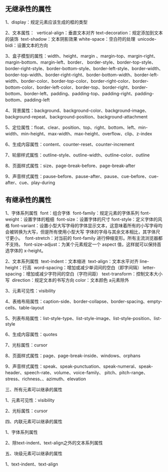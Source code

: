 ## 无继承性的属性

1、display：规定元素应该生成的框的类型

2、文本属性：
​ vertical-align：垂直文本对齐
​ text-decoration：规定添加到文本的装饰
​ text-shadow：文本阴影效果
​ white-space：空白符的处理
​ unicode-bidi：设置文本的方向

3、盒子模型的属性：width、height、margin 、margin-top、margin-right、margin-bottom、margin-left、border、 border-style、border-top-style、border-right-style、border-bottom-style、border-left-style、border-width、border-top-width、border-right-right、border-bottom-width、border-left-width、border-color、border-top-color、border-right-color、border-bottom-color、border-left-color、border-top、border-right、border-bottom、border-left、padding、padding-top、padding-right、padding-bottom、padding-left

4、背景属性：background、background-color、background-image、background-repeat、background-position、background-attachment

5、定位属性：float、clear、position、top、right、bottom、left、min-width、min-height、max-width、max-height、overflow、clip、z-index

6、生成内容属性：content、counter-reset、counter-increment

7、轮廓样式属性：outline-style、outline-width、outline-color、outline

8、页面样式属性：size、page-break-before、page-break-after

9、声音样式属性：pause-before、pause-after、pause、cue-before、cue-after、cue、play-during

## 有继承性的属性

1、字体系列属性
​ font：组合字体
​ font-family：规定元素的字体系列
​ font-weight：设置字体的粗细
​ font-size：设置字体的尺寸
​ font-style：定义字体的风格
​ font-variant：设置小型大写字母的字体显示文本，这意味着所有的小写字母均会被转换为大写，但是所有使用小型大写 字体的字母与其余文本相比，其字体尺寸更小。
​ font-stretch：对当前的 font-family 进行伸缩变形。所有主流浏览器都不支持。
​ font-size-adjust：为某个元素规定一个 aspect 值，这样就可以保持首选字体的 x-height。

2、文本系列属性
​ text-indent：文本缩进
​ text-align：文本水平对齐
​ line-height：行高
​ word-spacing：增加或减少单词间的空白（即字间隔）
​ letter-spacing：增加或减少字符间的空白（字符间距）
​ text-transform：控制文本大小写
​ direction：规定文本的书写方向
​ color：文本颜色 a元素除外

3、元素可见性：visibility

4、表格布局属性：caption-side、border-collapse、border-spacing、empty-cells、table-layout

5、列表布局属性：list-style-type、list-style-image、list-style-position、list-style

6、生成内容属性：quotes

7、光标属性：cursor

8、页面样式属性：page、page-break-inside、windows、orphans

9、声音样式属性：speak、speak-punctuation、speak-numeral、speak-header、speech-rate、volume、voice-family、 pitch、pitch-range、stress、richness、、azimuth、elevation

三、所有元素可以继承的属性

1、元素可见性：visibility

2、光标属性：cursor

四、内联元素可以继承的属性

1、字体系列属性

2、除text-indent、text-align之外的文本系列属性

五、块级元素可以继承的属性

1、text-indent、text-align